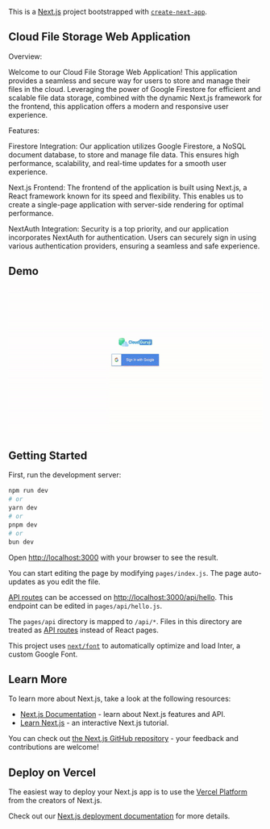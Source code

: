 This is a [Next.js](https://nextjs.org/) project bootstrapped with [`create-next-app`](https://github.com/vercel/next.js/tree/canary/packages/create-next-app).

## Cloud File Storage Web Application

Overview:

Welcome to our Cloud File Storage Web Application! This application provides a seamless and secure way for users to store and manage their files in the cloud. Leveraging the power of Google Firestore for efficient and scalable file data storage, combined with the dynamic Next.js framework for the frontend, this application offers a modern and responsive user experience.

Features:

Firestore Integration: Our application utilizes Google Firestore, a NoSQL document database, to store and manage file data. This ensures high performance, scalability, and real-time updates for a smooth user experience.

Next.js Frontend: The frontend of the application is built using Next.js, a React framework known for its speed and flexibility. This enables us to create a single-page application with server-side rendering for optimal performance.

NextAuth Integration: Security is a top priority, and our application incorporates NextAuth for authentication. Users can securely sign in using various authentication providers, ensuring a seamless and safe experience.

## Demo

<img src="./project-demo.gif" alt="project-gif" width="600" height="291">

## Getting Started

First, run the development server:

```bash
npm run dev
# or
yarn dev
# or
pnpm dev
# or
bun dev
```

Open [http://localhost:3000](http://localhost:3000) with your browser to see the result.

You can start editing the page by modifying `pages/index.js`. The page auto-updates as you edit the file.

[API routes](https://nextjs.org/docs/api-routes/introduction) can be accessed on [http://localhost:3000/api/hello](http://localhost:3000/api/hello). This endpoint can be edited in `pages/api/hello.js`.

The `pages/api` directory is mapped to `/api/*`. Files in this directory are treated as [API routes](https://nextjs.org/docs/api-routes/introduction) instead of React pages.

This project uses [`next/font`](https://nextjs.org/docs/basic-features/font-optimization) to automatically optimize and load Inter, a custom Google Font.

## Learn More

To learn more about Next.js, take a look at the following resources:

- [Next.js Documentation](https://nextjs.org/docs) - learn about Next.js features and API.
- [Learn Next.js](https://nextjs.org/learn) - an interactive Next.js tutorial.

You can check out [the Next.js GitHub repository](https://github.com/vercel/next.js/) - your feedback and contributions are welcome!

## Deploy on Vercel

The easiest way to deploy your Next.js app is to use the [Vercel Platform](https://vercel.com/new?utm_medium=default-template&filter=next.js&utm_source=create-next-app&utm_campaign=create-next-app-readme) from the creators of Next.js.

Check out our [Next.js deployment documentation](https://nextjs.org/docs/deployment) for more details.
